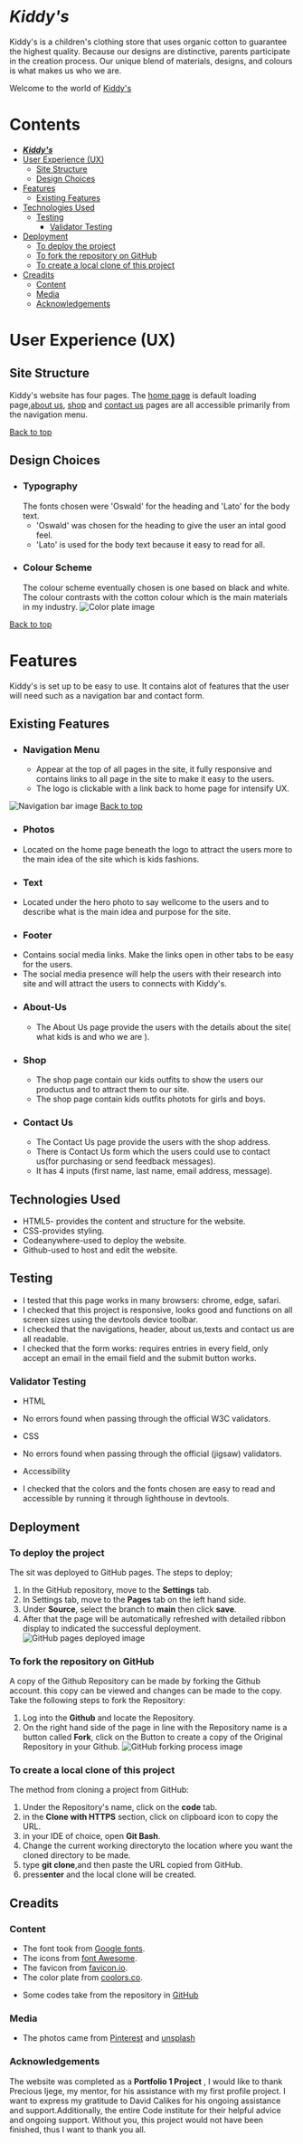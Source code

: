 # **_Kiddy's_**
Kiddy's is a children's clothing store that uses organic cotton to guarantee the highest quality. Because our designs are distinctive, parents participate in the creation process. Our unique blend of materials, designs, and colours is what makes us who we are.

Welcome to the world of <a href="https://menna-shamloul.github.io/Kiddys" target="_blank" rel="noopener">Kiddy's</a>

# Contents <!-- omit in toc -->
  
   
- [**_Kiddy's_**](#kiddys) <!-- omit in toc -->
- [User Experience (UX)](#user-experience-ux)
  - [Site Structure](#site-structure)
  - [Design Choices](#design-choices)
- [Features](#features)
  - [Existing Features](#existing-features)
- [Technologies Used](#technologies-used)
  - [Testing](#testing)
    - [Validator Testing](#validator-testing)
- [Deployment](#deployment)
    - [To deploy the project](#to-deploy-the-project)
    - [To fork the repository on GitHub](#to-fork-the-repository-on-github)
    - [To create a local clone of this project](#to-create-a-local-clone-of-this-project)
- [Creadits](#creadits)
    - [Content](#content)
    - [Media](#media)
    - [Acknowledgements](#acknowledgements)
# User Experience (UX)
## Site Structure
Kiddy's website has four pages. The [home page](index.html) is default loading page,[about us](aboutus.html), [shop](shop.html) and [contact us](Contactus.html) pages are all accessible primarily from the navigation menu.

[Back to top](<#contents>)
## Design Choices

 * ### Typography
      The fonts chosen were 'Oswald' for the heading and 'Lato' for the body text.
     * 'Oswald' was chosen for the heading to give the user an intal good feel.
      * 'Lato' is used for the body text because it easy to read for all.
 * ### Colour Scheme 
      The colour scheme eventually chosen is one based on black and white. The colour contrasts with the cotton colour which is the main materials in my industry.
   ![Color plate image](assets/readme_images/colourscheme.jpg)

[Back to top](<#contents>)
# Features
Kiddy's is set up to be easy to use. It contains alot of features that the user will need such as a navigation bar and contact form. 
## Existing Features
  * ### Navigation Menu
  
    * Appear at the top of all pages in the site, it fully responsive and contains links to all page in the site to make it easy to the users.
    * The logo is clickable with a link back to home page for intensify UX.
  
  ![Navigation bar image]()
  [Back to top](<#contents>)
  * ### Photos
  * Located on the home page beneath the logo to attract the users more to the main idea of the site which is kids fashions.
  * ### Text
  * Located under the hero photo to say wellcome to the users and to describe what is the main idea and purpose for the site.
  * ### Footer
  * Contains social media links. Make the links open in other tabs to be easy for the users.
  * The social media presence will help the users with their research into site and will attract the users to connects with Kiddy's.
* ### About-Us
  * The About Us page provide the users with the details about the site( what kids is and who we are ).
* ### Shop
  * The shop page contain our kids outfits to show the users our productus and to attract them to our site.
  * The shop page contain kids outfits photots for girls and boys.
* ### Contact Us
  * The Contact Us page provide the users with  the shop address.
  * There is Contact Us form which the users could use to contact us(for purchasing or send feedback messages).
  * It  has 4 inputs (first name, last name, email address, message).
## Technologies Used
 * HTML5- provides the content and structure for the website.
 * CSS-provides styling.
 * Codeanywhere-used to deploy the website.
 * Github-used to host and edit the website.
## Testing
 * I tested that this page works in many browsers: chrome, edge, safari.
 * I checked that this project is responsive, looks good and functions on all screen sizes using the devtools device toolbar.
 * I checked that the navigations, header, about us,texts and contact us are all readable.
 * I checked that the form works: requires entries in every field, only accept an email in the email field and the submit button works.
### Validator Testing

 * HTML
  * No errors found when passing through the official W3C validators.
  
 * CSS
  * No errors found when passing through the official (jigsaw) validators.
  
 * Accessibility
  * I checked that the colors and the fonts chosen are easy to read and accessible by running it through lighthouse in devtools.
   
## Deployment
### To deploy the project
The sit was deployed to GitHub pages. The steps to deploy;
 1. In the GitHub repository, move to the **Settings** tab.
 2. In Settings tab, move to the **Pages** tab on the left hand side.
 3. Under **Source**, select the branch to **main** then click **save**.
 4. After that the page will be automatically refreshed with detailed ribbon display to indicated the successful deployment.
![GitHub pages deployed image]()
###  To fork the repository on GitHub
A copy of the Github Repository can be made by forking the Github account. this copy can be viewed and changes can be made to the copy. Take the following steps to fork the Repository:

1. Log into the **Github** and locate the Repository.
2. On the right hand side of the page in line with the Repository name is a button called **Fork**, click on the Button to create a copy of the Original Repository in your Github.
![GitHub forking process image]()
### To create a local clone of this project
The method from cloning a project from GitHub:

1. Under the Repository's name, click on the **code** tab.
2. in the **Clone with HTTPS** section, click on clipboard icon to copy the URL.
3. in your IDE of choice, open **Git Bash**.
4. Change the current working directoryto the location where you want the cloned directory to be made.
5. type **git clone**,and then paste the URL copied from GitHub.
6. press**enter** and the local clone will be created.

## Creadits
### Content

* The font took from [Google fonts](https://fonts.google.com).
* The icons from [font Awesome](https://fontawesome.com/).
* The favicon from [favicon.io](https://favicon.io/).
* The color plate from [coolors.co](http://Coolors.co).
- Some codes take from the repository in [GitHub](https://github.com/Code-Institute-Solutions/love-running-v3/blob/main/7.2-styling-the-form/assets/css/style.css)


### Media

- The photos came from [Pinterest](https://www.pinterest.com) and [unsplash](https://unsplash.com)

### Acknowledgements
The website was completed as a **Portfolio 1 Project** , I would like to thank Precious Ijege, my mentor, for his assistance with my first profile project. I want to express my gratitude to David Calikes for his ongoing assistance and support.Additionally, the entire Code institute for their helpful advice and ongoing support. Without you, this project would not have been finished, thus I want to thank you all.
